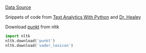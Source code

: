 [Data Source]('https://www.kaggle.com/adhok93/presidentialaddress#inaug_speeches.csv')

Snippets of code from [Text Analytics With Python]('https://github.com/dipanjanS/text-analytics-with-python')
and [Dr. Healey]('https://www.csc2.ncsu.edu/faculty/healey/msa/text/')

Download [punkt]('https://www.nltk.org/_modules/nltk/tokenize/punkt.html') from nltk

```python
import nltk
nltk.download('punkt')
nltk.download('vader_lexicon')

```
 
